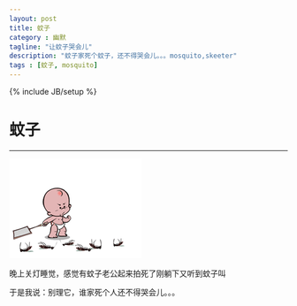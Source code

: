 ```yaml
---
layout: post
title: 蚊子
category : 幽默
tagline: "让蚊子哭会儿"
description: "蚊子家死个蚊子，还不得哭会儿。。。mosquito,skeeter"
tags : [蚊子, mosquito]
---
```

{% include JB/setup %}
# 蚊子
---
![mosquito](/site/image/mosquito.gif)

晚上关灯睡觉，感觉有蚊子老公起来拍死了刚躺下又听到蚊子叫
<!--break-->
于是我说：别理它，谁家死个人还不得哭会儿。。。

